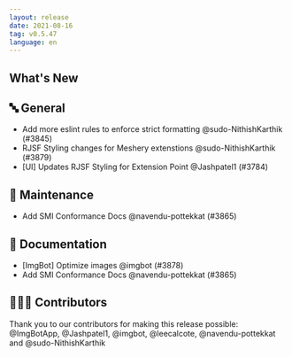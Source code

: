 ```yaml
---
layout: release
date: 2021-08-16
tag: v0.5.47
language: en
---
```


## What's New
## 🔤 General
- Add more eslint rules to enforce strict formatting  @sudo-NithishKarthik (#3845)
- RJSF Styling changes for Meshery extenstions @sudo-NithishKarthik (#3879)
- [UI] Updates RJSF Styling for Extension Point @Jashpatel1 (#3784)

## 🧰 Maintenance

- Add SMI Conformance Docs @navendu-pottekkat (#3865)

## 📖 Documentation

- [ImgBot] Optimize images @imgbot (#3878)
- Add SMI Conformance Docs @navendu-pottekkat (#3865)

## 👨🏽‍💻 Contributors

Thank you to our contributors for making this release possible:
@ImgBotApp, @Jashpatel1, @imgbot, @leecalcote, @navendu-pottekkat and @sudo-NithishKarthik
